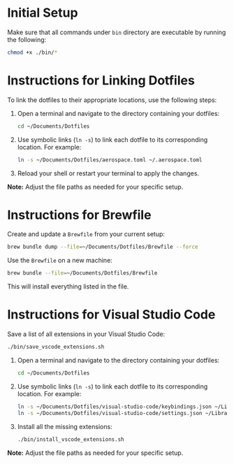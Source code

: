 # Initial Setup

Make sure that all commands under `bin` directory are executable by running the following:

```bash
chmod +x ./bin/*
```

# Instructions for Linking Dotfiles

To link the dotfiles to their appropriate locations, use the following steps:

1. Open a terminal and navigate to the directory containing your dotfiles:

   ```bash
   cd ~/Documents/Dotfiles
   ```

2. Use symbolic links (`ln -s`) to link each dotfile to its corresponding location. For example:

   ```bash
   ln -s ~/Documents/Dotfiles/aerospace.toml ~/.aerospace.toml
   ```

3. Reload your shell or restart your terminal to apply the changes.

**Note:** Adjust the file paths as needed for your specific setup.

# Instructions for Brewfile

Create and update a `Brewfile` from your current setup:

```bash
brew bundle dump --file=~/Documents/Dotfiles/Brewfile --force
```

Use the `Brewfile` on a new machine:

```bash
brew bundle --file=~/Documents/Dotfiles/Brewfile
```

This will install everything listed in the file.

# Instructions for Visual Studio Code

Save a list of all extensions in your Visual Studio Code:

```bash
./bin/save_vscode_extensions.sh
```

1. Open a terminal and navigate to the directory containing your dotfiles:

   ```bash
   cd ~/Documents/Dotfiles
   ```

2. Use symbolic links (`ln -s`) to link each dotfile to its corresponding location. For example:

   ```bash
   ln -s ~/Documents/Dotfiles/visual-studio-code/keybindings.json ~/Library/Application\ Support/Code/User/keybindings.json
   ln -s ~/Documents/Dotfiles/visual-studio-code/settings.json ~/Library/Application\ Support/Code/User/settings.json
   ```

3. Install all the missing extensions:
   ```bash
   ./bin/install_vscode_extensions.sh
   ```

**Note:** Adjust the file paths as needed for your specific setup.
